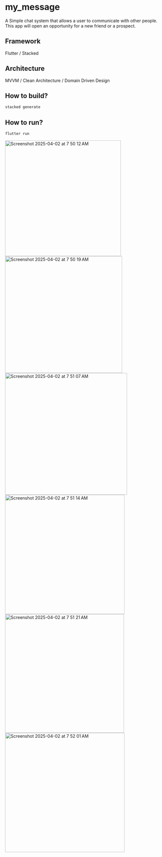 # my_message

A Simple chat system that allows a user to communicate with other people. This app will open an opportunity for a new friend or a prospect.

## Framework
Flutter / Stacked

## Architecture
MVVM / Clean Architecture / Domain Driven Design


## How to build?

```bash
stacked generate
```

## How to run?

```bash
flutter run
```

<img width="377" alt="Screenshot 2025-04-02 at 7 50 12 AM" src="https://github.com/user-attachments/assets/bca88e4e-671b-4576-885b-ea4e4698194f" />
<img width="381" alt="Screenshot 2025-04-02 at 7 50 19 AM" src="https://github.com/user-attachments/assets/79a930d2-80c2-4854-8421-ec15298bc8d4" />
<img width="397" alt="Screenshot 2025-04-02 at 7 51 07 AM" src="https://github.com/user-attachments/assets/0c096671-8416-4ed1-a6d0-95bed827c89a" />
<img width="389" alt="Screenshot 2025-04-02 at 7 51 14 AM" src="https://github.com/user-attachments/assets/f074b239-7e32-40cb-8e0f-7dd19fd815fe" />
<img width="387" alt="Screenshot 2025-04-02 at 7 51 21 AM" src="https://github.com/user-attachments/assets/d8e6c837-9834-4863-bee8-1b33a16304cf" />
<img width="389" alt="Screenshot 2025-04-02 at 7 52 01 AM" src="https://github.com/user-attachments/assets/43d60dfb-ef5f-4daf-bef7-cb3b0123e118" />
